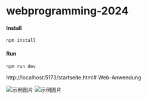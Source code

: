 # webprogramming-2024
#### Install
```shell
npm install
```

#### Run
```shell
npm run dev
```

http://localhost:5173/startseite.html# Web-Anwendung

![示例图片](images/example.png)
![示例图片](images/example2.png)

